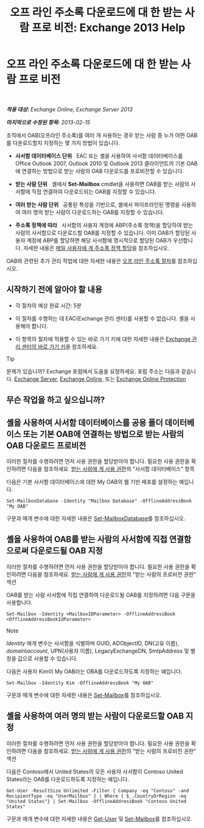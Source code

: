 ﻿---
title: '오프 라인 주소록 다운로드에 대 한 받는 사람 프로 비전: Exchange 2013 Help'
TOCTitle: 오프 라인 주소록 다운로드에 대 한 받는 사람 프로 비전
ms:assetid: 141751ac-16d3-4e3c-b70c-004aeedcb5a0
ms:mtpsurl: https://technet.microsoft.com/ko-kr/library/Aa996345(v=EXCHG.150)
ms:contentKeyID: 50482532
ms.date: 05/22/2018
mtps_version: v=EXCHG.150
ms.translationtype: MT
---

# 오프 라인 주소록 다운로드에 대 한 받는 사람 프로 비전

 

_**적용 대상:** Exchange Online, Exchange Server 2013_

_**마지막으로 수정된 항목:** 2013-02-15_

조직에서 OAB(오프라인 주소록)를 여러 개 사용하는 경우 받는 사람 중 누가 어떤 OAB를 다운로드할지 지정하는 몇 가지 방법이 있습니다.

  - **사서함 데이터베이스 단위**   EAC 또는 셸을 사용하여 사서함 데이터베이스를 Office Outlook 2007, Outlook 2010 및 Outlook 2013 클라이언트의 기본 OAB에 연결하는 방법으로 받는 사람의 OAB 다운로드를 프로비전할 수 있습니다.

  - **받는 사람 단위**   셸에서 **Set-Mailbox** cmdlet을 사용하면 OAB를 받는 사람의 사서함에 직접 연결하여 다운로드되는 OAB를 지정할 수 있습니다.

  - **여러 받는 사람 단위**   공통된 특성을 기반으로, 셸에서 파이프라인된 명령을 사용하여 여러 명의 받는 사람이 다운로드하는 OAB를 지정할 수 있습니다.

  - **주소록 정책에 따라**   사서함의 사용자 계정에 ABP(주소록 정책)을 할당하여 받는 사람의 사서함으로 다운로드할 OAB를 지정할 수 있습니다. 이미 OAB가 할당된 사용자 계정에 ABP를 할당하면 해당 사서함에 명시적으로 할당된 OAB가 우선합니다. 자세한 내용은 [메일 사용자에 게 주소록 정책 할당](assign-an-address-book-policy-to-mail-users-exchange-2013-help.md)을 참조하십시오.

OAB와 관련된 추가 관리 작업에 대한 자세한 내용은 [오프 라인 주소록 절차](offline-address-book-procedures-exchange-2013-help.md)를 참조하십시오.

## 시작하기 전에 알아야 할 내용

  - 각 절차의 예상 완료 시간: 5분

  - 이 절차를 수행하는 데 EAC(Exchange 관리 센터)를 사용할 수 없습니다. 셸을 사용해야 합니다.

  - 이 항목의 절차에 적용할 수 있는 바로 가기 키에 대한 자세한 내용은 [Exchange 관리 센터의 바로 가기 키](keyboard-shortcuts-in-the-exchange-admin-center-exchange-online-protection-help.md)을 참조하세요.


> [!TIP]
> 문제가 있습니까? Exchange 포럼에서 도움을 요청하세요. 포럼 주소는 다음과 같습니다. <A href="https://go.microsoft.com/fwlink/p/?linkid=60612">Exchange Server</A>, <A href="https://go.microsoft.com/fwlink/p/?linkid=267542">Exchange Online</A>, 또는 <A href="https://go.microsoft.com/fwlink/p/?linkid=285351">Exchange Online Protection</A>



## 무슨 작업을 하고 싶으십니까?

## 셸을 사용하여 사서함 데이터베이스를 공용 폴더 데이터베이스 또는 기본 OAB에 연결하는 방법으로 받는 사람의 OAB 다운로드 프로비전

이러한 절차를 수행하려면 먼저 사용 권한을 할당받아야 합니다. 필요한 사용 권한을 확인하려면 다음을 참조하세요. [받는 사람에 게 사용 권한](recipients-permissions-exchange-2013-help.md)의 "사서함 데이터베이스" 항목

다음은 기본 사서함 데이터베이스에 대한 My OAB의 웹 기반 배포를 설정하는 예입니다.

    Set-MailboxDatabase -Identity "Mailbox Database" -OfflineAddressBook "My OAB"

구문과 매개 변수에 대한 자세한 내용은 [Set-MailboxDatabase](https://technet.microsoft.com/ko-kr/library/bb123971\(v=exchg.150\))를 참조하십시오.

## 셸을 사용하여 OAB를 받는 사람의 사서함에 직접 연결함으로써 다운로드될 OAB 지정

이러한 절차를 수행하려면 먼저 사용 권한을 할당받아야 합니다. 필요한 사용 권한을 확인하려면 다음을 참조하세요. [받는 사람에 게 사용 권한](recipients-permissions-exchange-2013-help.md)의 "받는 사람의 프로비전 권한" 섹션

OAB를 받는 사람 사서함에 직접 연결하여 다운로드될 OAB를 지정하려면 다음 구문을 사용합니다.

    Set-Mailbox -Identity <MailboxIDParameter> -OfflineAddressBook <OfflineAddressBookIdParameter>


> [!NOTE]
> <EM>Identity</EM> 매개 변수는 사서함을 식별하며 GUID, ADObjectID, DN(고유 이름), <EM>domain\account</EM>, UPN(사용자 이름), LegacyExchangeDN, SmtpAddress 및 별칭을 값으로 사용할 수 있습니다.



다음은 사용자 Kim이 My OAB라는 OBA를 다운로드하도록 지정하는 예입니다.

    Set-Mailbox -Identity Kim -OfflineAddressBook "My OAB"

구문과 매개 변수에 대한 자세한 내용은 [Set-Mailbox](https://technet.microsoft.com/ko-kr/library/bb123981\(v=exchg.150\))를 참조하십시오.

## 셸을 사용하여 여러 명의 받는 사람이 다운로드할 OAB 지정

이러한 절차를 수행하려면 먼저 사용 권한을 할당받아야 합니다. 필요한 사용 권한을 확인하려면 다음을 참조하세요. [받는 사람에 게 사용 권한](recipients-permissions-exchange-2013-help.md)의 "받는 사람의 프로비전 권한" 섹션

다음은 Contoso에서 United States의 모든 사용자 사서함이 Contoso United States라는 OAB를 다운로드하도록 지정하는 예입니다.

    Get-User -ResultSize Unlimited -Filter { Company -eq "Contoso" -and RecipientType -eq "UserMailbox" } | Where { $_.CountryOrRegion -eq "United States"} | Set-Mailbox -OfflineAddressBook "Contoso United States"

구문과 매개 변수에 대한 자세한 내용은 [Get-User](https://technet.microsoft.com/ko-kr/library/aa996896\(v=exchg.150\)) 및 [Set-Mailbox](https://technet.microsoft.com/ko-kr/library/bb123981\(v=exchg.150\))를 참조하십시오.

